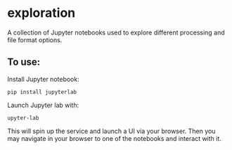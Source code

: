 # exploration
A collection of Jupyter notebooks used to explore different processing and file format options.

## To use:
Install Jupyter notebook:
```
pip install jupyterlab
```

Launch Jupyter lab with:
```
upyter-lab
```
This will spin up the service and launch a UI via your browser. Then you may navigate in your browser to one of the notebooks and interact with it.
